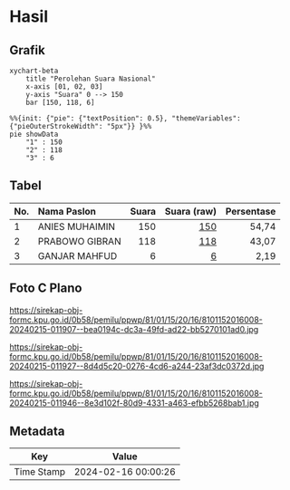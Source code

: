 # Hasil

## Grafik

```mermaid
xychart-beta
    title "Perolehan Suara Nasional"
    x-axis [01, 02, 03]
    y-axis "Suara" 0 --> 150
    bar [150, 118, 6]
```

```mermaid
%%{init: {"pie": {"textPosition": 0.5}, "themeVariables": {"pieOuterStrokeWidth": "5px"}} }%%
pie showData
    "1" : 150
    "2" : 118
    "3" : 6
```

## Tabel

| No. | Nama Paslon    | Suara | Suara (raw) | Persentase |
|:--- |:-------------- | -----:| -----------:| ----------:|
| 1   | ANIES MUHAIMIN | 150   | [150][p-1]  | 54,74      |
| 2   | PRABOWO GIBRAN | 118   | [118][p-2]  | 43,07      |
| 3   | GANJAR MAHFUD  | 6     | [6][p-3]    | 2,19       |


[p-1]: https://github.com/gigit-pemilu/pemilu-2024/blob/main/pilpres/hitung-suara/sub/81-maluku/sub/01-maluku-tengah/sub/15-leihitu/sub/2016-morella/sub/008-tps/sub/paslon-1.txt
[p-2]: https://github.com/gigit-pemilu/pemilu-2024/blob/main/pilpres/hitung-suara/sub/81-maluku/sub/01-maluku-tengah/sub/15-leihitu/sub/2016-morella/sub/008-tps/sub/paslon-2.txt
[p-3]: https://github.com/gigit-pemilu/pemilu-2024/blob/main/pilpres/hitung-suara/sub/81-maluku/sub/01-maluku-tengah/sub/15-leihitu/sub/2016-morella/sub/008-tps/sub/paslon-3.txt

## Foto C Plano

https://sirekap-obj-formc.kpu.go.id/0b58/pemilu/ppwp/81/01/15/20/16/8101152016008-20240215-011907--bea0194c-dc3a-49fd-ad22-bb5270101ad0.jpg

https://sirekap-obj-formc.kpu.go.id/0b58/pemilu/ppwp/81/01/15/20/16/8101152016008-20240215-011927--8d4d5c20-0276-4cd6-a244-23af3dc0372d.jpg

https://sirekap-obj-formc.kpu.go.id/0b58/pemilu/ppwp/81/01/15/20/16/8101152016008-20240215-011946--8e3d102f-80d9-4331-a463-efbb5268bab1.jpg


## Metadata

| Key        | Value               |
| ---------- | ------------------- |
| Time Stamp | 2024-02-16 00:00:26 |



